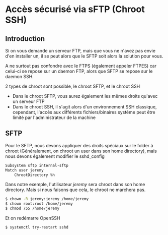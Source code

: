 # Accès sécurisé via sFTP (Chroot SSH)

## Introduction

Si on vous demande un serveur FTP, mais que vous ne n'avez pas envie
d'en installer un, il se peut alors que le SFTP soit alors la solution
pour vous.

A ne surtout pas confondre avec le FTPS (également appeler FTPES) car
celui-ci se repose sur un daemon FTP, alors que SFTP se repose sur le
daemon SSH.

2 types de chroot sont possible, le chroot SFTP, et le chroot SSH

-   Dans le chroot SFTP, vous aurez également les mêmes droits qu'avec
    un serveur FTP
-   Dans le chroot SSH, il s'agit alors d'un environnement SSH
    classique, cependant, l'accès aux différents fichiers/binaires
    système peut être limité par l'administrateur de la machine

## SFTP

Pour le SFTP, nous devons appliquer des droits spéciaux sur le folder à
chroot (Généralement, on chroot un user dans son home directory), mais
nous devons également modifier le sshd_config

```bash
Subsystem sftp internal-sftp
Match user jeremy
    ChrootDirectory %h
```

Dans notre exemple, l'utilisateur *jeremy* sera chroot dans son home
directory. Mais si nous faisons que cela, le chroot ne marchera pas.

```bash
$ chown -R jeremy:jeremy /home/jeremy
$ chown root:root /home/jeremy
$ chmod 755 /home/jeremy
```

Et on redémarre OpenSSH

```bash
$ systemctl try-restart sshd
```
